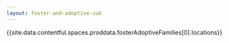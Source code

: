 ```yaml
---
layout: foster-and-adoptive-sub
---
```


{{site.data.contentful.spaces.proddata.fosterAdoptiveFamilies[0].locations}}